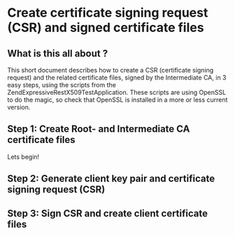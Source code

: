 Create certificate signing request (CSR) and signed certificate files
=====================================================================
## What is this all about ?
This short document describes how to create a CSR (certificate signing request)
and the related certificate files, signed by the Intermediate CA, in 3 easy steps,
using the scripts from the ZendExpressiveRestX509TestApplication. These scripts are
using OpenSSL to do the magic, so check that OpenSSL is installed in a more or less
current version. 

## Step 1: Create Root- and Intermediate CA certificate files
Lets begin!


## Step 2: Generate client key pair and certificate signing request (CSR)

## Step 3: Sign CSR and create client certificate files 